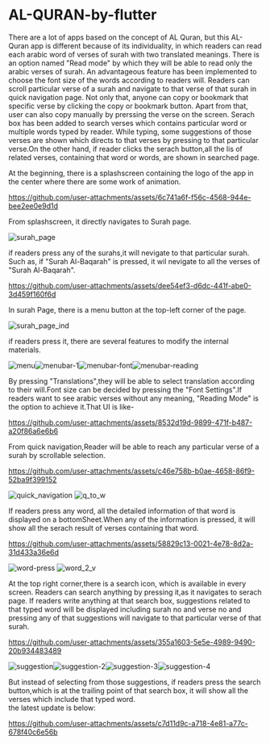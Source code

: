 # AL-QURAN-by-flutter

There are a lot of apps based on the concept of AL Quran, but this AL-Quran app is different because of its individuality, in which readers can read each arabic word of verses of surah with two translated meanings. There is an option named "Read mode" by which they will be able to read only the arabic verses of surah. An advantageous feature has been implemented to choose the font size of the words according to readers will. Readers can scroll particular verse of a surah and navigate to that verse of that surah in quick navigation page. Not only that, anyone can copy or bookmark that specific verse by clicking the copy or bookmark button. Apart from that, user can also copy manually by prerssing the verse on the screen. Serach box has been added to search verses which contains particular word or multiple words typed by reader. While typing, some suggestions of those verses are shown which directs to that verses by pressing to that particular verse.On the other hand, if reader clicks the serach button,all the lis of  related verses, containing that word or words, are shown in searched page.

At the beginning, there is a splashscreen containing the logo of the app in the center where there are some work of animation.



https://github.com/user-attachments/assets/6c741a6f-f56c-4568-944e-bee2ee0e9d1d

From splashscreen, it directly navigates to Surah page.

![surah_page](https://github.com/user-attachments/assets/042d9e14-53dd-4b4b-b8a8-7d987b732729)

if readers press any of the surahs,it will nevigate to that particular surah. Such as, if "Surah Al-Baqarah" is pressed, it wil nevigate to all the verses of "Surah Al-Baqarah".

https://github.com/user-attachments/assets/dee54ef3-d6dc-441f-abe0-3d459f160f6d

In surah Page, there is a menu button at the top-left corner of the page.

![surah_page_ind](https://github.com/user-attachments/assets/b9210eda-611e-4145-bb2e-4840bee525b8)

if readers press it, there are several features to modify the internal materials. 

![menu](https://github.com/user-attachments/assets/1a782c1a-f800-4483-9449-a2fd89a918c6)![menubar-1](https://github.com/user-attachments/assets/251c402e-dac9-4fff-be8e-3ae8974e32bd)![menubar-font](https://github.com/user-attachments/assets/7364ab5a-c723-4d43-b537-57b31623f93b)![menubar-reading](https://github.com/user-attachments/assets/dc730310-ac0b-49e9-8e5e-95be276a6368)

By pressing "Translations",they will be able to select translation according to their will.Font size can be decided by pressing the "Font Settings".If readers want to see arabic verses without any meaning, "Reading Mode" is the option to achieve it.That UI is like-



https://github.com/user-attachments/assets/8532d19d-9899-471f-b487-a20f86a6e6b6


From quick navigation,Reader will be able to reach any particular verse of a surah by scrollable selection.


https://github.com/user-attachments/assets/c46e758b-b0ae-4658-86f9-52ba9f399152  

![quick_navigation](https://github.com/user-attachments/assets/11b23173-9d06-435b-9553-7e48e1aa2713)  ![q_to_w](https://github.com/user-attachments/assets/7fae458b-769a-422f-9db7-f4a871c22582)

If readers press any word, all the detailed information of that word is displayed on a bottomSheet.When any of the information is pressed, it will show all the  serach result of verses containing that word.



https://github.com/user-attachments/assets/58829c13-0021-4e78-8d2a-31d433a36e6d


![word-press](https://github.com/user-attachments/assets/e8570fc4-c4d5-4706-891f-728eab692996)   ![word_2_v](https://github.com/user-attachments/assets/0d196131-df28-44d9-ae9d-bce5579257c2)



At the top right corner,there is a search icon, which is available in every screen. Readers can search anything by pressing it,as it navigates to serach page. If readers write anything at that search box, suggestions related to that typed word will be displayed including surah no and  verse no and pressing any of that suggestions will navigate to that particular verse of that surah.  



https://github.com/user-attachments/assets/355a1603-5e5e-4989-9490-20b934483489


![suggestion](https://github.com/user-attachments/assets/e2cf5078-6d48-42b5-a6ca-08cf28b73496)![suggestion-2](https://github.com/user-attachments/assets/865a25ac-b61b-4295-b3d4-0795b1cd157b)![suggestion-3](https://github.com/user-attachments/assets/7ef398f4-ff5a-40e9-9a81-f8de12fa0b82)![suggestion-4](https://github.com/user-attachments/assets/d462613e-ad88-4401-b0bb-22506b9c28e4)

 
But instead of selecting from those suggestions, if readers press the search button,which is  at the trailing point of that search box, it will show all the verses which include that typed word.  
the latest update is below:



https://github.com/user-attachments/assets/c7d11d9c-a718-4e81-a77c-678f40c6e56b



